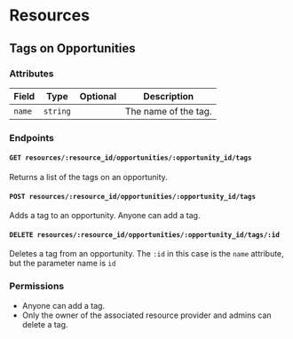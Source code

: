 # Resources

## Tags on Opportunities

### Attributes

 Field  | Type     | Optional | Description                        
--------|----------|----------|------------------------------------
 `name` | `string` |          | The name of the tag.               

### Endpoints

#### `GET resources/:resource_id/opportunities/:opportunity_id/tags`

Returns a list of the tags on an opportunity.

#### `POST resources/:resource_id/opportunities/:opportunity_id/tags`

Adds a tag to an opportunity. Anyone can add a tag.

#### `DELETE resources/:resource_id/opportunities/:opportunity_id/tags/:id`

Deletes a tag from an opportunity. The `:id` in this case is the `name` attribute, but the parameter name is `id`

### Permissions

* Anyone can add a tag.
* Only the owner of the associated resource provider and admins can delete a tag.
